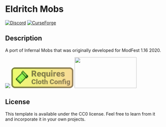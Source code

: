 # Eldritch Mobs

[![Discord](https://img.shields.io/discord/1000201909669478481?color=blue&logo=Discord)](https://discord.gg/QNbcbB8r)
[![CurseForge](https://cf.way2muchnoise.eu/392015.svg)](https://www.curseforge.com/minecraft/mc-mods/eldritch-mobs)

## Description

A port of Infernal Mobs that was originally developed for ModFest 1.16 2020.

<img src="https://i.imgur.com/Ol1Tcf8.png" width="200">
<img src="https://raw.githubusercontent.com/Jab125/Jab125/main/imgs/requiredClothConfig.png" width="200">
<img src="https://i.imgur.com/ouIq7eA.png"  width="200" height = "100">

## License

This template is available under the CC0 license. Feel free to learn from it and incorporate it in your own projects.

